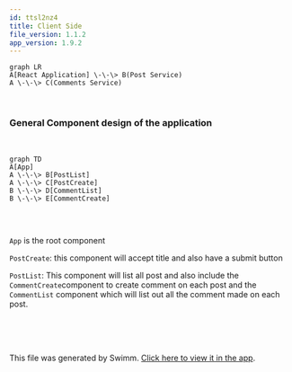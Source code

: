 ```yaml
---
id: ttsl2nz4
title: Client Side
file_version: 1.1.2
app_version: 1.9.2
---
```


<!--MERMAID {width:100}-->
```mermaid
graph LR
A[React Application] \-\-\> B(Post Service)
A \-\-\> C(Comments Service)
```
<!--MCONTENT {content: "graph LR<br/>\nA\\[React Application\\] \\-\\-\\> B(Post Service)<br/>\nA \\-\\-\\> C(Comments Service)"} --->

<br/>

### General Component design of the application

<br/>

<!--MERMAID {width:100}-->
```mermaid
graph TD
A[App]
A \-\-\> B[PostList]
A \-\-\> C[PostCreate]
B \-\-\> D[CommentList]
B \-\-\> E[CommentCreate]


```
<!--MCONTENT {content: "graph TD<br/>\nA\\[App\\]<br/>\nA \\-\\-\\> B\\[PostList\\]<br/>\nA \\-\\-\\> C\\[PostCreate\\]<br/>\nB \\-\\-\\> D\\[CommentList\\]<br/>\nB \\-\\-\\> E\\[CommentCreate\\]<br/>\n\n<br/>"} --->

<br/>

`App` is the root component

`PostCreate`: this component will accept title and also have a submit button

`PostList`: This component will list all post and also include the `CommentCreate`component to create comment on each post and the `CommentList` component which will list out all the comment made on each post.

<br/>

<br/>

<br/>

This file was generated by Swimm. [Click here to view it in the app](https://app.swimm.io/repos/Z2l0aHViJTNBJTNBYmxvZyUzQSUzQUF2aWF0b3JzY29kZTI=/docs/ttsl2nz4).
